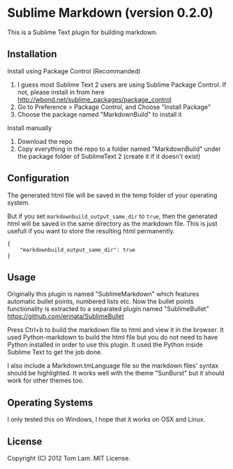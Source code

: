 # Sublime Markdown (version 0.2.0)

This is a Sublime Text plugin for building markdown.

## Installation

Install using Package Control (Recommanded)

1. I guess most Sublime Text 2 users are using Sublime Package Control. If not, please install in from here <http://wbond.net/sublime_packages/package_control>
2. Go to Preference > Package Control, and Choose "Install Package"
3. Choose the package named "MarkdownBuild" to install it

Install manually

1. Download the repo
2. Copy everything in the repo to a folder named "MarkdownBuild" under the package folder of SublimeText 2 (create it if it doesn't exist)

## Configuration

The generated html file will be saved in the temp folder of your operating system.

But if you set `markdownbuild_output_same_dir` to `true`, then the generated html will be saved in the same directory as the markdown file. This is just usefull if you want to store the resulting html permanently.

	{
		"markdownbuild_output_same_dir": true
	}

## Usage

Originally this plugin is named "SublimeMarkdown" which features automatic bullet points, numbered lists etc. Now the bullet points functionality is extracted to a separated plugin named "SublimeBullet" <https://github.com/erinata/SublimeBullet> 

Press Ctrl+b to build the markdown file to html and view it in the browser. It used Python-markdown to build the html file but you do not need to have Python installed in order to use this plugin. It used the Python inside Sublime Text to get the job done.

I also include a Markdown.tmLanguage file so the markdown files' syntax should be highlighted. It works well with the theme "SunBurst" but it should work for other themes too.

## Operating Systems

I only tested this on Windows, I hope that it works on OSX and Linux.

## License

Copyright (C) 2012 Tom Lam. MIT License.
  
